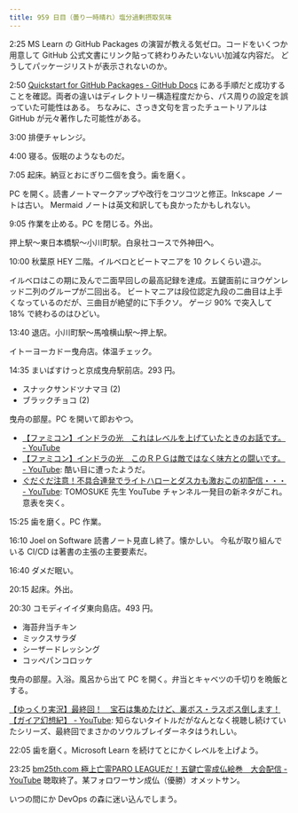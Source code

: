 ```yaml
---
title: 959 日目（曇り一時晴れ）塩分過剰摂取気味
---
```


2:25 MS Learn の GitHub Packages の演習が教える気ゼロ。コードをいくつか用意して
GitHub 公式文書にリンク貼って終わりみたいないい加減な内容だ。
どうしてパッケージリストが表示されないのか。

2:50 [Quickstart for GitHub Packages - GitHub Docs](https://docs.github.com/en/packages/quickstart)
にある手順だと成功することを確認。両者の違いはディレクトリー構造程度だから、パス周りの設定を誤っていた可能性はある。
ちなみに、さっき文句を言ったチュートリアルは GitHub が元々著作した可能性がある。

3:00 排便チャレンジ。

4:00 寝る。仮眠のようなものだ。

7:05 起床。納豆とおにぎり二個を食う。歯を磨く。

PC を開く。読書ノートマークアップや改行をコツコツと修正。Inkscape ノートは古い。
Mermaid ノートは英文和訳しても良かったかもしれない。

9:05 作業を止める。PC を閉じる。外出。

押上駅～東日本橋駅～小川町駅。白泉社コースで外神田へ。

10:00 秋葉原 HEY 二階。イルベロとビートマニアを 10 クレくらい遊ぶ。

イルベロはこの期に及んで二面早回しの最高記録を達成。五鍵面前にヨウゲンレッド二列のグループが二回出る。
ビートマニアは段位認定九段の二曲目は上手くなっているのだが、三曲目が絶望的に下手クソ。
ゲージ 90% で突入して 18% で終わるのはひどい。

13:40 退店。小川町駅～馬喰横山駅～押上駅。

イトーヨーカドー曳舟店。体温チェック。

14:35 まいばすけっと京成曳舟駅前店。293 円。

* スナックサンドツナマヨ (2)
* ブラックチョコ (2)

曳舟の部屋。PC を開いて即おやつ。

* [【ファミコン】インドラの光　これはレベルを上げていたときのお話です。 - YouTube](https://www.youtube.com/watch?v=qm6snFDQgm8)
* [【ファミコン】インドラの光　このＲＰＧは敵ではなく味方との闘いです。 - YouTube](https://www.youtube.com/watch?v=ZMO_BinWav0):
  酷い目に遭ったようだ。
* [ぐだぐだ注意！不具合連発でライトハローとダスカも激おこの初配信・・・ - YouTube](https://www.youtube.com/watch?v=_bS-7roHKpY):
  TOMOSUKE 先生 YouTube チャンネル一発目の新ネタがこれ。意表を突く。

15:25 歯を磨く。PC 作業。

16:10 Joel on Software 読書ノート見直し終了。懐かしい。
今私が取り組んでいる CI/CD は著書の主張の主要要素だ。

16:40 ダメだ眠い。

20:15 起床。外出。

20:30 コモディイイダ東向島店。493 円。

* 海苔弁当チキン
* ミックスサラダ
* シーザードレッシング
* コッペパンコロッケ

曳舟の部屋。入浴。風呂から出て PC を開く。弁当とキャベツの千切りを晩飯とする。

[【ゆっくり実況】最終回！　宝石は集めたけど、裏ボス・ラスボス倒します！【ガイア幻想紀】 - YouTube](https://www.youtube.com/watch?v=zQlioKa4gfY):
知らないタイトルだがなんとなく視聴し続けていたシリーズ、最終回でまさかのソウルブレイダーネタはうれしい。

22:05 歯を磨く。Microsoft Learn を続けてとにかくレベルを上げよう。

23:25 [bm25th.com 極上亡霊PARO LEAGUEだ！五鍵亡霊成仏絵巻　大会配信 - YouTube](https://www.youtube.com/watch?v=bOp97mZRVRs)
聴取終了。某フォロワーサン成仏（優勝）オメットサン。

いつの間にか DevOps の森に迷い込んでしまう。
